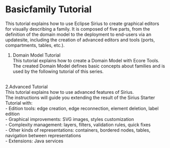 # Basicfamily Tutorial

This tutorial explains how to use Eclipse Sirius to create graphical editors for visually describing a family.
It is composed of five parts, from the definition of the domain model to the deployment to end-users via an updatesite,
including the creation of advanced editors and tools (ports, compartments, tables, etc.).<br />

1. Domain Model Tutorial<br>
This tutorial explains how to create a Domain Model with Ecore Tools.<br>
The created Domain Model defines basic concepts about families and is used by the following tutorial of this series.
<br>
2.Advanced Tutorial<br>
This tutorial explains how to use advanced features of Sirius.<br>
The instructions will guide you extending the result of the Sirius Starter Tutorial with: <br>
    - Edition tools: edge creation, edge reconnection, element deletion, label edition<br>
    - Graphical improvements: SVG images, styles customization<br>
    - Complexity management: layers, filters, validation rules, quick fixes<br>
    - Other kinds of representations: containers, bordered nodes, tables, navigation between representations<br>
    - Extensions: Java services
    <br>
